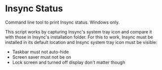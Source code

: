 # Insync Status

Command line tool to print Insync status. Windows only.

This script works by capturing Insync's system tray icon and compare it with those in Insync's installation folder.
For this to work, Insync must be installed in its default location and Insync system tray icon must be visible:
* Taskbar must not auto-hide
* Screen saver must not be on
* Lock screen and turned off display don't matter though

